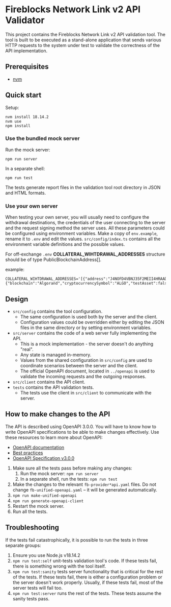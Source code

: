 # Fireblocks Network Link v2 API Validator

This project contains the Fireblocks Network Link v2 API validation tool.
The tool is built to be executed as a stand-alone application that sends various
HTTP requests to the system under test to validate the correctness of the API
implementation.

## Prerequisites

- [nvm](https://github.com/nvm-sh/nvm)

## Quick start

Setup:

```shell
nvm install 18.14.2
nvm use
npm install
```

### Use the bundled mock server

Run the mock server:

```shell
npm run server
```

In a separate shell:

```shell
npm run test
```

The tests generate report files in the validation tool root directory in JSON and HTML formats.

### Use your own server

When testing your own server, you will usually need to configure the withdrawal 
destinations, the credentials of the user connecting to the server and the request signing
method the server uses. All these parameters could be configured using environment 
variables. Make a copy of `env.example`, rename it to `.env` and edit the values.
`src/config/index.ts` contains all the environment variable definitions and the possible
values.

For off-exchange `.env` **COLLATERAL_WIHTDRAWAL_ADDRESSES** structure should be of type PublicBlockchainAddress[].

example:
```env
COLLATERAL_WIHTDRAWAL_ADDRESSES='[{"address":"J4NOFD4VBNJ35F2MEII4HRAADNPJ7QFYAKESYKSEWWGJUXG64IATUVZRMQ","addressTag":"5494396EB65E6615D307","asset":{"blockchain":"Algorand","cryptocurrencySymbol":"ALGO","testAsset":false},"transferMethod":"PublicBlockchain"}]'
```

## Design

- `src/config` contains the tool configuration.
  - The same configuration is used both by the server and the client.
  - Configuration values could be overridden either by editing the JSON files
    in the same directory or by setting environment variables.
- `src/server` contains the code of a web server fully implementing the API.
  - This is a mock implementation - the server doesn't do anything "real".
  - Any state is managed in-memory.
  - Values from the shared configuration in `src/config` are used to coordinate
    scenarios between the server and the client.
  - The official OpenAPI document, located in `../openapi` is used to
    validate the incoming requests and the outgoing responses.
- `src/client` contains the API client.
- `tests` contains the API validation tests.
  - The tests use the client in `src/client` to communicate with the server.

## How to make changes to the API

The API is described using OpenAPI 3.0.0. You will have to know how to write
OpenAPI specifications to be able to make changes effectively. Use these resources
to learn more about OpenAPI:

- [OpenAPI documentation](https://learn.openapis.org/)
- [Best practices](https://learn.openapis.org/best-practices.html)
- [OpenAPI Specification v3.0.0](https://spec.openapis.org/oas/v3.0.0)

1. Make sure all the tests pass before making any changes:
   1. Run the mock server: `npm run server`
   2. In a separate shell, run the tests: `npm run test`
2. Make the changes to the relevant `fb-provider*api.yaml` files. Do not change
   `fb-unified-openapi.yaml` – it will be generated automatically.
3. `npm run make-unified-openapi`
4. `npm run generate-openapi-client`
5. Restart the mock server.
6. Run all the tests.

## Troubleshooting

If the tests fail catastrophically, it is possible to run the tests in three separate
groups:

1. Ensure you use Node.js v18.14.2
2. `npm run test:self` unit-tests validation tool's code. If these tests fail, there 
   is something wrong with the tool itself.
3. `npm run test:sanity` tests server functionality that is critical for the rest of 
   the tests. If these tests fail, there is either a configuration problem or the 
   server doesn't work properly. Usually, if these tests fail, most of the server 
   tests will fail too.
4. `npm run test:server` runs the rest of the tests. These tests assume the sanity 
   tests pass.
